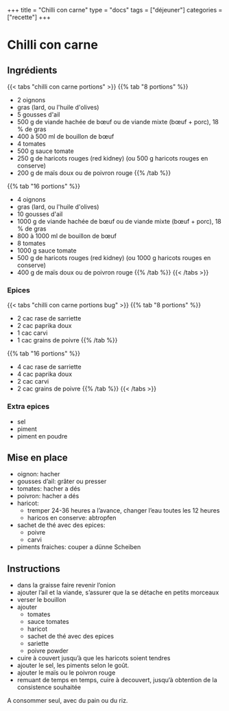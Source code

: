 +++
title = "Chilli con carne"
type = "docs"
tags = ["déjeuner"]
categories = ["recette"]
+++

# Chilli con carne

## Ingrédients

{{< tabs "chilli con carne portions" >}}
{{% tab "8 portions" %}}
- 2 oignons
- gras (lard, ou l'huile d'olives)
- 5 gousses d'ail
- 500 g de viande hachée de bœuf ou de viande mixte (bœuf + porc), 18 % de gras
- 400 à 500 ml de bouillon de bœuf
- 4 tomates
- 500 g sauce tomate
- 250 g de haricots rouges (red kidney) (ou 500 g haricots rouges en conserve)
- 200 g de maïs doux ou de poivron rouge
{{% /tab %}}

{{% tab "16 portions" %}}
- 4 oignons
- gras (lard, ou l'huile d'olives)
- 10 gousses d'ail
- 1000 g de viande hachée de bœuf ou de viande mixte (bœuf + porc), 18 % de gras
- 800 à 1000 ml de bouillon de bœuf
- 8 tomates
- 1000 g sauce tomate
- 500 g de haricots rouges (red kidney) (ou 1000 g haricots rouges en conserve)
- 400 g de maïs doux ou de poivron rouge
{{% /tab %}}
{{< /tabs >}}

### Epices

{{< tabs "chilli con carne portions bug" >}}
{{% tab "8 portions" %}}
- 2 cac rase de sarriette
- 2 cac paprika doux
- 1 cac carvi
- 1 cac grains de poivre
{{% /tab %}}

{{% tab "16 portions" %}}
- 4 cac rase de sarriette
- 4 cac paprika doux
- 2 cac carvi
- 2 cac grains de poivre
{{% /tab %}}
{{< /tabs >}}

### Extra epices

- sel
- piment
- piment en poudre

## Mise en place

- oignon: hacher
- gousses d’ail: grâter ou presser
- tomates: hacher a dés
- poivron: hacher a dés
- haricot:
    - tremper 24-36 heures a l’avance, changer l’eau toutes les 12 heures
    - haricos en conserve: abtropfen
- sachet de thé avec des epices:
    - poivre
    - carvi
- piments fraiches: couper a dünne Scheiben


## Instructions

- dans la graisse faire revenir l’onion
- ajouter l’ail et la viande, s’assurer que la se détache en petits morceaux
- verser le bouillon
- ajouter
    - tomates
    - sauce tomates
    - haricot
    - sachet de thé avec des epices
    - sariette
    - poivre powder
- cuire à couvert jusqu’à que les haricots soient tendres
- ajouter le sel, les piments selon le goût.
- ajouter le maïs ou le poivron rouge
- remuant de temps en temps, cuire à decouvert, jusqu‘à obtention de la consistence souhaitée

A consommer seul, avec du pain ou du riz.

